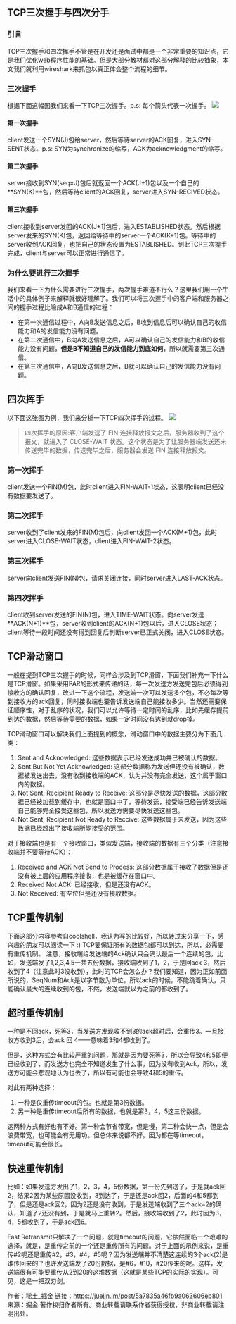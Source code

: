 ## TCP三次握手与四次分手

### 引言

TCP三次握手和四次挥手不管是在开发还是面试中都是一个非常重要的知识点，它是我们优化web程序性能的基础。但是大部分教材都对这部分解释的比较抽象，本文我们就利用wireshark来抓包以真正体会整个流程的细节。

### 三次握手
根据下面这幅图我们来看一下TCP三次握手。p.s: 每个箭头代表一次握手。
![](https://user-gold-cdn.xitu.io/2018/2/5/1616591833b5d408?imageView2/0/w/1280/h/960/format/webp/ignore-error/1)

#### 第一次握手
client发送一个SYN(J)包给server，然后等待server的ACK回复，进入SYN-SENT状态。p.s: SYN为synchronize的缩写，ACK为acknowledgment的缩写。
#### 第二次握手
server接收到SYN(seq=J)包后就返回一个ACK(J+1)包以及一个自己的**SYN(K)**包，然后等待client的ACK回复，server进入SYN-RECIVED状态。
#### 第三次握手
client接收到server发回的ACK(J+1)包后，进入ESTABLISHED状态。然后根据server发来的SYN(K)包，返回给等待中的server一个ACK(K+1)包。等待中的server收到ACK回复，也把自己的状态设置为ESTABLISHED。到此TCP三次握手完成，client与server可以正常进行通信了。


### 为什么要进行三次握手
我们来看一下为什么需要进行三次握手，两次握手难道不行么？这里我们用一个生活中的具体例子来解释就很好理解了。我们可以将三次握手中的客户端和服务器之间的握手过程比喻成A和B通信的过程：

- 在第一次通信过程中，A向B发送信息之后，B收到信息后可以确认自己的收信能力和A的发信能力没有问题。
- 在第二次通信中，B向A发送信息之后，A可以确认自己的发信能力和B的收信能力没有问题，**但是B不知道自己的发信能力到底如何**，所以就需要第三次通信。
- 在第三次通信中，A向B发送信息之后，B就可以确认自己的发信能力没有问题。

## 四次挥手

以下面这张图为例，我们来分析一下TCP四次挥手的过程。
![](https://user-gold-cdn.xitu.io/2018/2/5/1616591831ac99e0?imageView2/0/w/1280/h/960/format/webp/ignore-error/1)

> 四次挥手的原因:客户端发送了 FIN 连接释放报文之后，服务器收到了这个报文，就进入了 CLOSE-WAIT 状态。这个状态是为了让服务器端发送还未传送完毕的数据，传送完毕之后，服务器会发送 FIN 连接释放报文。

### 第一次挥手
client发送一个FIN(M)包，此时client进入FIN-WAIT-1状态，这表明client已经没有数据要发送了。
### 第二次挥手
server收到了client发来的FIN(M)包后，向client发回一个ACK(M+1)包，此时server进入CLOSE-WAIT状态，client进入FIN-WAIT-2状态。
### 第三次挥手
server向client发送FIN(N)包，请求关闭连接，同时server进入LAST-ACK状态。
### 第四次挥手
client收到server发送的FIN(N)包，进入TIME-WAIT状态。向server发送**ACK(N+1)**包，server收到client的ACK(N+1)包以后，进入CLOSE状态；client等待一段时间还没有得到回复后判断server已正式关闭，进入CLOSE状态。

## TCP滑动窗口

一般在提到TCP三次握手的时候，同样会涉及到TCP滑窗，下面我们补充一下什么是TCP滑窗。如果采用PAR的形式来传递的话，每一次发送方发送完包后必须得到接收方的确认回复，改进一下这个流程，发送端一次可以发送多个包，不必每次等到接收方的ack回复，同时接收端也要告诉发送端自己能接收多少。当然还需要保证顺序性，对于乱序的状况，我们可以允许等待一定时间的乱序，比如先缓存提前到达的数据，然后等待需要的数据，如果一定时间没有达到就drop掉。

TCP滑动窗口可以解决我们上面提到的概念，滑动窗口中的数据主要分为下面几类：

1. Sent and Acknowledged: 这些数据表示已经发送成功并已被确认的数据。
2. Sent But Not Yet Acknowledged: 这部分数据称为发送但还没有被确认，数据被发送出去，没有收到接收端的ACK，认为并没有完全发送，这个属于窗口内的数据。
3. Not Sent, Recipient Ready to Receive: 这部分是尽快发送的数据，这部分数据已经被加载到缓存中，也就是窗口中了，等待发送，接受端已经告诉发送端自己能够完全接受这些包，所以发送方需要尽快发送这些包。
4. Not Sent, Recipient Not Ready to Reccive: 这些数据属于未发送，因为这些数据已经超出了接收端所能接受的范围。

对于接收端也是有一个接收窗口，类似发送端，接收端的数据有三个分类（注意接收端并不要等待ACK）：

1. Received and ACK Not Send to Process: 这部分数据属于接收了数据但是还没有被上层的应用程序接收，也是被缓存在窗口中。
2. Received Not ACK: 已经接收，但是还没有ACK。
3. Not Received: 有空位但是还没有接收数据。

## TCP重传机制

下面这部分内容参考自coolshell，我认为写的比较好，所以转过来分享一下，感兴趣的朋友可以阅读一下 :)
TCP要保证所有的数据包都可以到达，所以，必需要有重传机制。
注意，接收端给发送端的Ack确认只会确认最后一个连续的包，比如，发送端发了1,2,3,4,5一共五份数据，接收端收到了1，2，于是回ack 3，然后收到了4（注意此时3没收到），此时的TCP会怎么办？我们要知道，因为正如前面所说的，SeqNum和Ack是以字节数为单位，所以ack的时候，不能跳着确认，只能确认最大的连续收到的包，不然，发送端就以为之前的都收到了。

## 超时重传机制
一种是不回ack，死等3，当发送方发现收不到3的ack超时后，会重传3。一旦接收方收到3后，会ack 回 4——意味着3和4都收到了。

但是，这种方式会有比较严重的问题，那就是因为要死等3，所以会导致4和5即便已经收到了，而发送方也完全不知道发生了什么事，因为没有收到Ack，所以，发送方可能会悲观地认为也丢了，所以有可能也会导致4和5的重传。

对此有两种选择：

1. 一种是仅重传timeout的包。也就是第3份数据。
2. 另一种是重传timeout后所有的数据，也就是第3，4，5这三份数据。

这两种方式有好也有不好。第一种会节省带宽，但是慢，第二种会快一点，但是会浪费带宽，也可能会有无用功。但总体来说都不好。因为都在等timeout，timeout可能会很长。

## 快速重传机制

比如：如果发送方发出了1，2，3，4，5份数据，第一份先到送了，于是就ack回2，结果2因为某些原因没收到，3到达了，于是还是ack回2，后面的4和5都到了，但是还是ack回2，因为2还是没有收到，于是发送端收到了三个ack=2的确认，知道了2还没有到，于是就马上重转2。然后，接收端收到了2，此时因为3，4，5都收到了，于是ack回6。

Fast Retransmit只解决了一个问题，就是timeout的问题，它依然面临一个艰难的选择，就是，是重传之前的一个还是重传所有的问题。对于上面的示例来说，是重传#2呢还是重传#2，#3，#4，#5呢？因为发送端并不清楚这连续的3个ack(2)是谁传回来的？也许发送端发了20份数据，是#6，#10，#20传来的呢。这样，发送端很有可能要重传从2到20的这堆数据（这就是某些TCP的实际的实现）。可见，这是一把双刃剑。

作者：稀土_掘金
链接：https://juejin.im/post/5a7835a46fb9a063606eb801
来源：掘金
著作权归作者所有。商业转载请联系作者获得授权，非商业转载请注明出处。